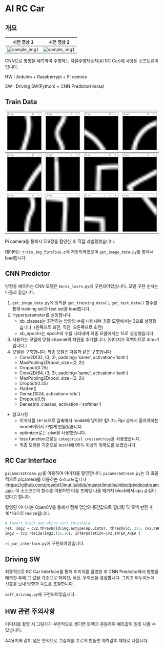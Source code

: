 # AI RC Car
## 개요

|               시연 영상 1                |               시연 영상 2                |
| :--------------------------------------: | :--------------------------------------: |
| ![sample_img1](./images/sample_img1.gif) | ![sample_img1](./images/sample_img2.gif) |

CNN으로 방향을 예측하여 주행하는 자율주행자동차(AI RC Car)에 사용된 소프트웨어입니다.

HW : Arduino + Raspberrypi + Pi camera

SW : Driving SW(Python) + CNN Predictor(Keras)



## Train Data

| ![sample1](./images/sample1.PNG) | ![sample1](./images/sample2.PNG)  | ![sample1](./images/sample3.PNG)  | ![sample1](./images/sample4.PNG)  |
| -------------------------------- | --------------------------------- | --------------------------------- | --------------------------------- |
| ![sample1](./images/sample5.PNG) | ![sample1](./images/sample6.PNG)  | ![sample1](./images/sample7.PNG)  | ![sample1](./images/sample8.PNG)  |
| ![sample1](./images/sample9.PNG) | ![sample1](./images/sample10.PNG) | ![sample1](./images/sample11.PNG) | ![sample1](./images/sample12.PNG) |

Pi camera를 통해서 516장을 촬영한 후 직접 라벨링했습니다.

데이터는 `train_img_final516.p`에 저장되어있으며 `get_image_data.py`를 통해서 load합니다.



## CNN Predictor

방향을 예측하는 CNN 모델은 `keras_learn.py`에 구현되어있습니다. 모델 구현 순서는 다음과 같습니다.

1. `get_image_data.py`에 정의된 `get_training_data()`, `get_test_data()` 함수를 통해 training set과 test set을 load합니다.
2. Hyperparameter를 설정합니다.
    - nb_classes는 회전하는 방향의 수를 나타내며 최종 모델에서는 3으로 설정했습니다. (왼쪽으로 회전, 직진, 오른쪽으로 회전)
    - nb_epochs는 epoch의 수를 나타내며 최종 모델에서는 15로 설정했습니다.
3. 사용하는 모델에 맞춰 channel의 차원을 추가합니다. (이미지가 흑백이므로 dim=1입니다.)
4. 모델을 구축합니다. 최종 모델은 다음과 같은 구조입니다.
    - Conv2D(32, (3, 3), padding='same', activation='tanh')
    - MaxPooling2D(pool_size=(2, 2))
    - Dropout(0.25)
    - Conv2D(64, (3, 3), padding='same', activation='tanh')
    - MaxPooling2D(pool_size=(2, 2))
    - Dropout(0.25)
    - Flatten()
    - Dense(1024, activation='relu')
    - Dropout(0.5)
    - Dense(nb_classes, activation='softmax')
  


- 참고사항
    - 이미지를 `16*16`으로 압축해서 model에 넣어야 합니다. Rpi 상에서 돌아야하는 model이어서 가볍게 만들었습니다.
    - optimizer로는 `adam`을 사용했습니다.
    - loss function으로는 `categorical_crossentropy`을 사용했습니다.
    - 최종 모델을 기준으로 test시에 95% 이상의 정확도를 보였습니다.





## RC Car Interface

`picameraStream.py`를 이용하여 이미지를 촬영합니다. `picameraStream.py`는 더 효율적으로 picamera를 이용하는 소스코드입니다(https://github.com/jrosebr1/imutils/blob/master/imutils/video/pivideostream.py). 이 소스코드의 함수를 이용하면 다음 프레임 나올 때까지 block돼서 cpu 손실이 없다고 합니다. 

촬영된 이미지는 OpenCV를 통해서 전체 명암의 중간값으로 필터링 및 흑백 반전 후 16*16으로 resize됩니다.

```python
# Invert black and white with threshold
ret, img2 = cv2.threshold(img.astype(np.uint8), threshold, 255, cv2.THRESH_BINARY_INV)
img2 = cv2.resize(img2,(16,16), interpolation=cv2.INTER_AREA )
```

`rc_car_interface.py`에 구현되어있습니다.



## Driving SW

최종적으로 RC Car Interface를 통해 이미지를 촬영한 후 CNN Predictor에서 방향을 예측한 후에 그 값을 기준으로 좌회전, 직진, 우회전을 결정합니다. 그리고 아두이노에 신호를 보내 방향과 속도를 조절합니다.

`self_driving.py`에 구현되어있습니다.



## HW 관련 주의사항

이미지를 촬영 시 그림자가 부분적으로 생기면 트랙과 혼동하여 예측값이 잘못 나올 수 있습니다.

A4용지와 같이 넓은 면적으로 그림자를 고르게 만들면 예측값이 제대로 나옵니다.
